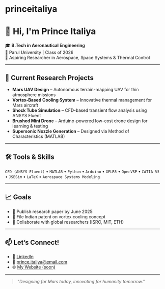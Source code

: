 # princeitaliya
# 👋 Hi, I'm Prince Italiya

🎓 **B.Tech in Aeronautical Engineering**  
📍 Parul University | Class of 2026  
🚀 Aspiring Researcher in Aerospace, Space Systems & Thermal Control  


---

## 🌌 Current Research Projects
- **Mars UAV Design** – Autonomous terrain-mapping UAV for thin atmosphere missions  
- **Vortex-Based Cooling System** – Innovative thermal management for Mars aircraft  
- **Shock Tube Simulation** – CFD-based transient flow analysis using ANSYS Fluent  
- **Brushed Mini Drone** – Arduino-powered low-cost drone design for learning & testing  
- **Supersonic Nozzle Generation** – Designed via Method of Characteristics (MATLAB)

---

## 🛠️ Tools & Skills
`CFD (ANSYS Fluent)` • `MATLAB` • `Python` • `Arduino` • `XFLR5` • `OpenVSP` • `CATIA V5` • `JSBSim` • `LaTeX` • `Aerospace Systems Modeling`  

---

## 📈 Goals
- 📝 Publish research paper by June 2025  
- 🔬 File Indian patent on vortex cooling concept  
- 🤝 Collaborate with global researchers (ISRO, MIT, ETH)

---

## 📫 Let’s Connect!
- 🔗 [LinkedIn](https://www.linkedin.com/in/princeitaliya)
- 📧 prince.italiya@email.com  
- 🌐 [My Website (soon)](https://github.com/princeitaliya)

---

> *"Designing for Mars today, innovating for humanity tomorrow."*
